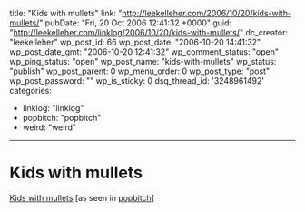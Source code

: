 title: "Kids with mullets"
link: "http://leekelleher.com/2006/10/20/kids-with-mullets/"
pubDate: "Fri, 20 Oct 2006 12:41:32 +0000"
guid: "http://leekelleher.com/linklog/2006/10/20/kids-with-mullets/"
dc_creator: "leekelleher"
wp_post_id: 66
wp_post_date: "2006-10-20 14:41:32"
wp_post_date_gmt: "2006-10-20 12:41:32"
wp_comment_status: "open"
wp_ping_status: "open"
wp_post_name: "kids-with-mullets"
wp_status: "publish"
wp_post_parent: 0
wp_menu_order: 0
wp_post_type: "post"
wp_post_password: ""
wp_is_sticky: 0
dsq_thread_id: '3248961492'
categories:
  - linklog: "linklog"
  - popbitch: "popbitch"
  - weird: "weird"

---

# Kids with mullets

<a href="http://www.mulletjunky.com/childmullets.htm" >Kids with mullets</a> [as seen in <a href="http://www.popbitch.com/">popbitch</a>]